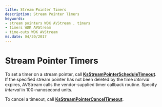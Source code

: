 ```yaml
---
title: Stream Pointer Timers
description: Stream Pointer Timers
keywords:
- stream pointers WDK AVStream , timers
- timers WDK AVStream
- time-outs WDK AVStream
ms.date: 04/20/2017
---
```


# Stream Pointer Timers





To set a timer on a stream pointer, call [**KsStreamPointerScheduleTimeout**](/windows-hardware/drivers/ddi/ks/nf-ks-ksstreampointerscheduletimeout). If the specified stream pointer has not been deleted by the time *Interval* expires, AVStream calls the vendor-supplied timer callback routine. Specify *Interval* in 100-nanosecond units.

To cancel a timeout, call [**KsStreamPointerCancelTimeout**](/windows-hardware/drivers/ddi/ks/nf-ks-ksstreampointercanceltimeout).

 

